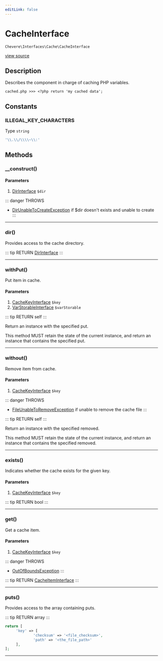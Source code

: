 ```yaml
---
editLink: false
---
```


# CacheInterface

`Chevere\Interfaces\Cache\CacheInterface`

[view source](https://github.com/chevere/chevere/blob/master/src/Chevere/Interfaces/Cache/CacheInterface.php)

## Description

Describes the component in charge of caching PHP variables.

`cached.php >>> <?php return 'my cached data';`

## Constants

### ILLEGAL_KEY_CHARACTERS

Type `string`

```php
'\\.\\/\\\\~\\:'
```

## Methods

### __construct()

#### Parameters

1. [DirInterface](../Filesystem/DirInterface.md) `$dir`

::: danger THROWS
- [DirUnableToCreateException](../../Exceptions/Filesystem/DirUnableToCreateException.md) if $dir doesn't exists and unable to create
:::

---

### dir()

Provides access to the cache directory.

::: tip RETURN
[DirInterface](../Filesystem/DirInterface.md)
:::

---

### withPut()

Put item in cache.

#### Parameters

1. [CacheKeyInterface](./CacheKeyInterface.md) `$key`
2. [VarStorableInterface](../VarStorable/VarStorableInterface.md) `$varStorable`

::: tip RETURN
self
:::

Return an instance with the specified put.

This method MUST retain the state of the current instance, and return
an instance that contains the specified put.

---

### without()

Remove item from cache.

#### Parameters

1. [CacheKeyInterface](./CacheKeyInterface.md) `$key`

::: danger THROWS
- [FileUnableToRemoveException](../../Exceptions/Filesystem/FileUnableToRemoveException.md) if unable to remove the cache file
:::

::: tip RETURN
self
:::

Return an instance with the specified removed.

This method MUST retain the state of the current instance, and return
an instance that contains the specified removed.

---

### exists()

Indicates whether the cache exists for the given key.

#### Parameters

1. [CacheKeyInterface](./CacheKeyInterface.md) `$key`

::: tip RETURN
bool
:::

---

### get()

Get a cache item.

#### Parameters

1. [CacheKeyInterface](./CacheKeyInterface.md) `$key`

::: danger THROWS
- [OutOfBoundsException](../../Exceptions/Core/OutOfBoundsException.md) 
:::

::: tip RETURN
[CacheItemInterface](./CacheItemInterface.md)
:::

---

### puts()

Provides access to the array containing puts.

::: tip RETURN
array
:::

```php
return [
     'key' => [
             'checksum' => '<file_checksum>',
             'path' => '<the_file_path>'
     ],
];
```

---
